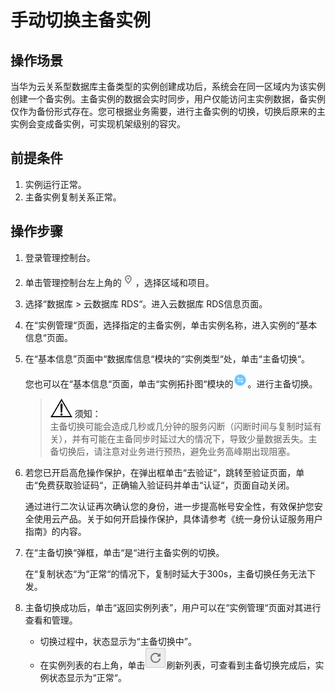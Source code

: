 # 手动切换主备实例<a name="rds_sqlserver_switch_ha"></a>

## 操作场景<a name="section11101174152216"></a>

当华为云关系型数据库主备类型的实例创建成功后，系统会在同一区域内为该实例创建一个备实例。主备实例的数据会实时同步，用户仅能访问主实例数据，备实例仅作为备份形式存在。您可根据业务需要，进行主备实例的切换，切换后原来的主实例会变成备实例，可实现机架级别的容灾。

## 前提条件<a name="section1810114414226"></a>

1.  实例运行正常。
2.  主备实例复制关系正常。

## 操作步骤<a name="section1715094352112"></a>

1.  登录管理控制台。
2.  单击管理控制台左上角的![](figures/Region灰色图标.png)，选择区域和项目。
3.  选择“数据库  \>  云数据库 RDS“。进入云数据库 RDS信息页面。
4.  在“实例管理“页面，选择指定的主备实例，单击实例名称，进入实例的“基本信息“页面。
5.  在“基本信息”页面中“数据库信息“模块的“实例类型“处，单击“主备切换“。

    您也可以在“基本信息“页面，单击“实例拓扑图“模块的![](figures/2-11.png)。进行主备切换。

    >![](public_sys-resources/icon-notice.gif) **须知：**   
    >主备切换可能会造成几秒或几分钟的服务闪断（闪断时间与复制时延有关），并有可能在主备同步时延过大的情况下，导致少量数据丢失。主备切换后，请注意对业务进行预热，避免业务高峰期出现阻塞。  

6.  若您已开启高危操作保护，在弹出框单击“去验证“，跳转至验证页面，单击“免费获取验证码“，正确输入验证码并单击“认证“，页面自动关闭。

    通过进行二次认证再次确认您的身份，进一步提高帐号安全性，有效保护您安全使用云产品。关于如何开启操作保护，具体请参考《统一身份认证服务用户指南》的内容。

7.  在“主备切换“弹框，单击“是“进行主备实例的切换。

    在“复制状态“为“正常“的情况下，复制时延大于300s，主备切换任务无法下发。

8.  主备切换成功后，单击“返回实例列表”，用户可以在“实例管理“页面对其进行查看和管理。
    -   切换过程中，状态显示为“主备切换中”。
    -   在实例列表的右上角，单击![](figures/refresh-12.png)刷新列表，可查看到主备切换完成后，实例状态显示为“正常“。


